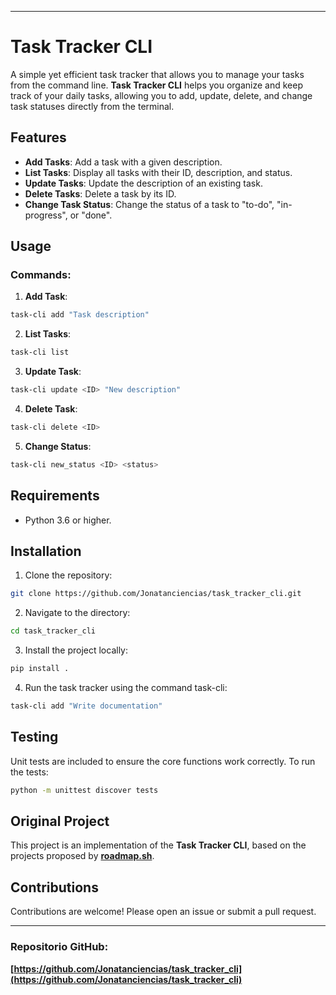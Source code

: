 
---

# Task Tracker CLI

A simple yet efficient task tracker that allows you to manage your tasks from the command line. **Task Tracker CLI** helps you organize and keep track of your daily tasks, allowing you to add, update, delete, and change task statuses directly from the terminal.

## Features

- **Add Tasks**: Add a task with a given description.
- **List Tasks**: Display all tasks with their ID, description, and status.
- **Update Tasks**: Update the description of an existing task.
- **Delete Tasks**: Delete a task by its ID.
- **Change Task Status**: Change the status of a task to "to-do", "in-progress", or "done".

## Usage

### Commands:

1. **Add Task**:

```bash
task-cli add "Task description"  

```

2. **List Tasks**:

```bash
task-cli list
```

3. **Update Task**:

```bash
task-cli update <ID> "New description"

```

4. **Delete Task**:

```bash
task-cli delete <ID>
```

5. **Change Status**:

```bash
task-cli new_status <ID> <status>
```
## Requirements

- Python 3.6 or higher.

## Installation

1. Clone the repository:

```bash
git clone https://github.com/Jonatanciencias/task_tracker_cli.git
```

2. Navigate to the directory:

```bash
cd task_tracker_cli
```

3. Install the project locally:

```bash
pip install .
```

4. Run the task tracker using the command task-cli:

```bash
task-cli add "Write documentation"
```

## Testing

Unit tests are included to ensure the core functions work correctly. To run the tests:

```bash
python -m unittest discover tests
```
## Original Project

This project is an implementation of the **Task Tracker CLI**, based on the projects proposed by **[roadmap.sh](https://roadmap.sh/projects/task-tracker)**.

## Contributions

Contributions are welcome! Please open an issue or submit a pull request.

---

### Repositorio GitHub:

**[https://github.com/Jonatanciencias/task_tracker_cli](https://github.com/Jonatanciencias/task_tracker_cli)**